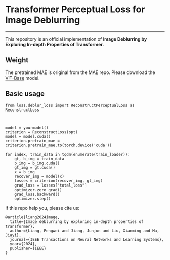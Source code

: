 # Transformer Perceptual Loss for Image Deblurring
----------
This repository is an official implementation of **Image Deblurring by Exploring In-depth Properties of Transformer**.


## Weight

The pretrained MAE is original from the MAE repo. Please download the [ViT-Base](https://dl.fbaipublicfiles.com/mae/pretrain/mae_pretrain_vit_base.pth) model.

## Basic usage

```
from loss.deblur_loss import ReconstructPerceptualLoss as ReconstructLoss



model = yourmodel()
criterion = ReconstructLoss(opt)
model = model.cuda()
criterion.pretrain_mae = criterion.pretrain_mae.to(torch.device('cuda'))

for index, train_data in tqdm(enumerate(train_loader)):
    gt, b_img = train_data
    b_img = b_img.cuda()
    gt_img = gt.cuda()
    x = b_img
    recover_img = model(x)
    losses = criterion(recover_img, gt_img)
    grad_loss = losses["total_loss"]
    optimizer.zero_grad()
    grad_loss.backward()
    optimizer.step()
```

If this repo help you, please cite us:
```
@article{liang2024image,
  title={Image deblurring by exploring in-depth properties of transformer},
  author={Liang, Pengwei and Jiang, Junjun and Liu, Xianming and Ma, Jiayi},
  journal={IEEE Transactions on Neural Networks and Learning Systems},
  year={2024},
  publisher={IEEE}
}
```
